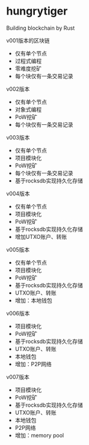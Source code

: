 # hungrytiger
Building blockchain by Rust

v001版本的区块链
 * 仅有单个节点
 * 过程式编程
 * 零难度挖矿
 * 每个块仅有一条交易记录

v002版本
 * 仅有单个节点
 * 对象式编程
 * PoW挖矿
 * 每个块仅有一条交易记录

v003版本
 * 仅有单个节点
 * 项目模块化
 * PoW挖矿
 * 每个块仅有一条交易记录
 * 基于rocksdb实现持久化存储


v004版本
 * 仅有单个节点
 * 项目模块化
 * PoW挖矿
 * 基于rocksdb实现持久化存储
 * 增加UTXO账户、转账

v005版本
 * 仅有单个节点
 * 项目模块化
 * PoW挖矿
 * 基于rocksdb实现持久化存储
 * UTXO账户、转账
 * 增加：本地钱包

v006版本
 * 项目模块化
 * PoW挖矿
 * 基于rocksdb实现持久化存储
 * UTXO账户、转账
 * 本地钱包
 * 增加：P2P网络

v007版本
 * 项目模块化
 * PoW挖矿
 * 基于rocksdb实现持久化存储
 * UTXO账户、转账
 * 本地钱包
 * P2P网络
 * 增加：memory pool